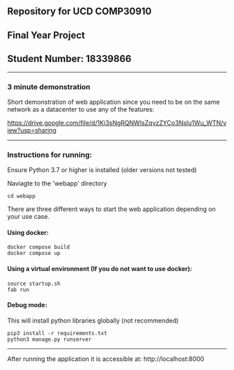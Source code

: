 ## Repository for UCD COMP30910 

## Final Year Project

## Student Number: 18339866

---

### 3 minute demonstration
Short demonstration of web application since you need to be on the same network as a datacenter to use any of the features:

https://drive.google.com/file/d/1Ki3sNgRQNWIsZqvzZYCo3Nslu1Wu_WTN/view?usp=sharing

---

### Instructions for running:

Ensure Python 3.7 or higher is installed (older versions not tested)

Naviagte to the 'webapp' directory 
```
cd webapp
```

There are three different ways to start the web application depending on your use case. 

#### Using docker:

```
docker compose build
docker compose up
```

#### Using a virtual environment (If you do not want to use docker):

```
source startup.sh
fab run
```

#### Debug mode:

This will install python libraries globally (not recommended)

```
pip3 install -r requirements.txt
python3 manage.py runserver
```

---

After running the application it is accessible at: http://localhost:8000

